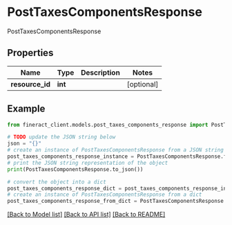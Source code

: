 # PostTaxesComponentsResponse

PostTaxesComponentsResponse

## Properties

Name | Type | Description | Notes
------------ | ------------- | ------------- | -------------
**resource_id** | **int** |  | [optional] 

## Example

```python
from fineract_client.models.post_taxes_components_response import PostTaxesComponentsResponse

# TODO update the JSON string below
json = "{}"
# create an instance of PostTaxesComponentsResponse from a JSON string
post_taxes_components_response_instance = PostTaxesComponentsResponse.from_json(json)
# print the JSON string representation of the object
print(PostTaxesComponentsResponse.to_json())

# convert the object into a dict
post_taxes_components_response_dict = post_taxes_components_response_instance.to_dict()
# create an instance of PostTaxesComponentsResponse from a dict
post_taxes_components_response_from_dict = PostTaxesComponentsResponse.from_dict(post_taxes_components_response_dict)
```
[[Back to Model list]](../README.md#documentation-for-models) [[Back to API list]](../README.md#documentation-for-api-endpoints) [[Back to README]](../README.md)


